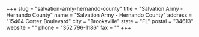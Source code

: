 +++
slug = "salvation-army-hernando-county"
title = "Salvation Army - Hernando County"
name = "Salvation Army - Hernando County"
address = "15464 Cortez Boulevard"
city = "Brooksville"
state = "FL"
postal = "34613"
website = ""
phone = "352 796-1186"
fax = ""
+++
